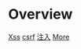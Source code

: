 # Overview

[Xss](./docs/xss.md)
[csrf](./docs/csrf.md)
[注入](./docs/injection.md)
[More](./docs/more.md)


